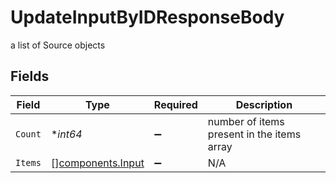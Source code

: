 # UpdateInputByIDResponseBody

a list of Source objects


## Fields

| Field                                                  | Type                                                   | Required                                               | Description                                            |
| ------------------------------------------------------ | ------------------------------------------------------ | ------------------------------------------------------ | ------------------------------------------------------ |
| `Count`                                                | **int64*                                               | :heavy_minus_sign:                                     | number of items present in the items array             |
| `Items`                                                | [][components.Input](../../models/components/input.md) | :heavy_minus_sign:                                     | N/A                                                    |
